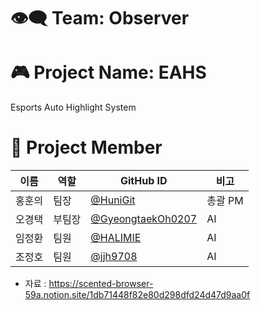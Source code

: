 # 👁️‍🗨️ Team: Observer

# 🎮 Project Name: EAHS
Esports Auto Highlight System

# 👥 Project Member

| 이름 | 역할 | GitHub ID | 비고 |
|------|------|-----------|------|
| 홍훈의 | 팀장 | [@HuniGit](https://github.com/HuniGit) | 총괄 PM |
| 오경택 | 부팀장 | [@GyeongtaekOh0207](https://github.com/GyeongtaekOh0207) | AI |
| 임정환 | 팀원 | [@HALIMIE](https://github.com/HALIMIE) | AI |
| 조정호 | 팀원 | [@jjh9708](https://github.com/jjh9708) | AI |



- 자료 : https://scented-browser-59a.notion.site/1db71448f82e80d298dfd24d47d9aa0f
